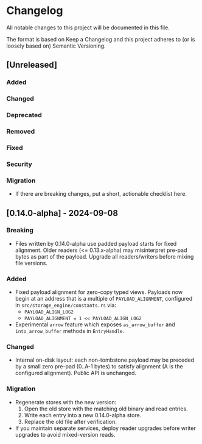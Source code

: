 # Changelog
All notable changes to this project will be documented in this file.

The format is based on Keep a Changelog and this project adheres to
(or is loosely based on) Semantic Versioning.

## [Unreleased]

### Added
### Changed
### Deprecated
### Removed
### Fixed
### Security
### Migration
- If there are breaking changes, put a short, actionable checklist here.

## [0.14.0-alpha] - 2024-09-08
### Breaking
- Files written by 0.14.0-alpha use padded payload starts for fixed alignment.
  Older readers (<= 0.13.x-alpha) may misinterpret pre-pad bytes as part of the
  payload. Upgrade all readers/writers before mixing file versions.

### Added
- Fixed payload alignment for zero-copy typed views. Payloads now begin
  at an address that is a multiple of `PAYLOAD_ALIGNMENT`, configured in
  `src/storage_engine/constants.rs` via:
  - `PAYLOAD_ALIGN_LOG2`
  - `PAYLOAD_ALIGNMENT = 1 << PAYLOAD_ALIGN_LOG2`
- Experimental `arrow` feature which exposes `as_arrow_buffer` and `into_arrow_buffer`
  methods in `EntryHandle`.

### Changed
- Internal on-disk layout: each non-tombstone payload may be preceded by
  a small zero pre-pad (0..A-1 bytes) to satisfy alignment (A is the
  configured alignment). Public API is unchanged.

### Migration
- Regenerate stores with the new version:
  1) Open the old store with the matching old binary and read entries.
  2) Write each entry into a new 0.14.0-alpha store.
  3) Replace the old file after verification.
- If you maintain separate services, deploy reader upgrades before
  writer upgrades to avoid mixed-version reads.
